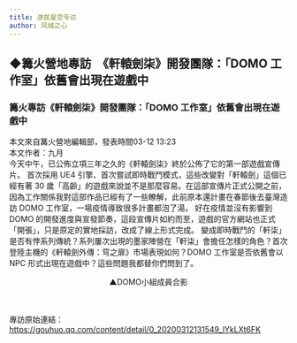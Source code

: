 ```yaml
---
title: 游民星空专访
author: 风城之心
---
```


## ◆篝火營地專訪　《軒轅劍柒》開發團隊：「DOMO 工作室」依舊會出現在遊戲中

### 篝火專訪《軒轅劍柒》開發團隊：「DOMO 工作室」依舊會出現在遊戲中

本文來自篝火營地編輯部，發表時間03-12 13:23<br>
本文作者：九月<br>
<span class="leading-10">今天中午，已公佈立項三年之久的《軒轅劍柒》終於公佈了它的第一部遊戲宣傳片。</span>
<span class="leading-10">首次採用 UE4 引擎、首次嘗試即時戰鬥模式，這些改變對「軒轅劍」這個已經有著 30 歲「高齡」的遊戲來說並不是那麼容易。在這部宣傳片正式公開之前，因為工作關係我對這部作品已經有了一些瞭解，此前原本還計畫在春節後去臺灣造訪 DOMO 工作室，一場疫情導致很多計畫都泡了湯。</span>
<span class="leading-10">好在疫情並沒有影響到 DOMO 的開發進度與宣發節奏，這段宣傳片如約而至，遊戲的官方網站也正式「開張」，只是原定的實地採訪，改成了線上形式完成。</span>
<span class="leading-10">變成即時戰鬥的「軒柒」是否有悖系列傳統？系列屢次出現的墨家陣營在「軒柒」會擔任怎樣的角色？首次登陸主機的《軒轅劍外傳：穹之扉》市場表現如何？DOMO 工作室是否依舊會以 NPC 形式出現在遊戲中？這些問題我都替你們問到了。</span><br>
<a-image src="./img/md016.jpg" width="100%" />
<center>▲DOMO小組成員合影</center>
<br>
<br>


<QABox>
<template #question>很多國產遊戲的老 IP 在近幾年都變成了即時戰鬥，《軒轅劍柒》也會如此。首次嘗試即時戰鬥，對開發者來說有什麼挑戰呢？會不會感覺這樣有悖系列傳統？</template>
<template #answer>
<span>第一次嘗試這樣的戰鬥系統很多面向都遇到了挑戰，比如連擊的節奏、打擊感的輕重、AI 的安排、動作的設計等等，都和過去產品考慮的面向不同，但 DOMO 的習慣就是挑戰過去的自己，不斷在熟悉的系統中突破與變革，因此也沒有偏離傳統的問題。</span>
<a-image src="./img/md017.gif" width="100%" />
<br>
</template>
</QABox>

<QABox>
<template #question>本次 DOMO 小組還會在遊戲中露面給玩家帶來驚喜嗎？</template>
<template #answer>
<span>不確定玩家抵達後是否會感到驚喜，但本作一樣有等待玩家找尋工作室入口的經典任務唷！</span>
<a-image src="./img/md018.jpg" width="100%" />
<center>▲《天之痕》中的 DOMO工作室</center>
</template>
</QABox>

<QABox>
<template #question>我們在一段公開視頻中看到了墨家服飾，這次機關術和墨家的故事依舊是主線？</template>
<template #answer>
<span>不能說是全然的主線，但有著非常緊密的關聯性，敬請期待後續消息。</span>
</template>
</QABox>

<QABox>
<template #question>沒記錯的話在《軒轅劍 肆》裡一位復活的蜀國少年（而且還是 Boss）就叫「柒」，正是本作的序號，不知道會不會有他的相關情節？</template>
<template #answer>
<span>這樣說來好像是有耶！但避免過度劇透，還是留待玩家去遊戲中揭密吧！</span>
<a-image src="./img/md019.jpg" width="100%" />
<center>▲在《軒轅劍肆》裡登場的「柒」</center>
</template>
</QABox>

<QABox>
<template #question>根據此前已公佈的演示來看，遊戲的畫風似乎更趨向寫實（而非仙俠），和很多同類遊戲有很大差異，這樣設計的初衷是什麼呢？</template>
<template #answer>
<span>這部分專案人與美術監督在前期花了很多時間溝通，最終採用寫實風格的幾個原因，主要是幾個點。題材特性、團隊適性以及市場區隔。</span>
<span>軒轅劍本身在世界觀架構上就是以歷史為底、文化為輔的產品，所以透過寫實的風格能夠更能讓玩家沉浸其中。</span>
<span>而美術團隊在穹之扉後也不斷精進，對於寫實的掌握也有一定的熟悉度，在新引擎上將所學應用在遊戲中，希望能夠揣摩出屬於軒轅劍的寫實風格，以便和其他產品作出區隔，更進一步的努力將華文遊戲推廣到國際市場。</span>
<a-image src="./img/md020.png" width="100%" />
</template>
</QABox>


<QABox>
<template #question>遊戲是全程即時演算，還是像以往那樣有 CG 過場的？</template>
<template #answer>
<span>因為使用了 UE 引擎，在品質上能維持一定的水準，故在戲劇演出的部分可以得到較好的結果，也就是說是全程即時演算的。</span>
</template>
</QABox>

<QABox>
<template #question>蔡魔頭幾年前的微博附圖出現了 PS4 按鍵 UI，也就是說這次依舊會有主機版？會登陸什麼平臺呢，以及主機版與 PC 版能否同期發售？</template>
<template #answer>
<span>有了《穹之扉》的經驗，團隊更能掌握不同平臺但同步開發的技術，因此本次不同平臺之間的版本誤差並沒有很大，加上我們也是希望能同步推出不同平臺版本，故未來還是會一直以這個為目標邁進，目前有計劃的包含 PC、PS4 和XBOX One 等平臺。目前 PS4 版和 PC 版會同步發售，Xbox 稍微晚一些。</span>
</template>
</QABox>

<QABox>
<template #question>《穹之扉》的主機版市場表現達到你們預期了嗎？</template>
<template #answer>
<span>對於一款和 PC 版本上市時間差異這麼久的產品來說，目前的成績已經展現出玩家對我們的支持與肯定，也讓團隊欣慰許多。</span>
<a-image src="./img/md021.jpg" width="100%" />
<center>▲首次登陸主機的《軒轅劍》，我自己也收藏了一張</center>
</template>
</QABox>


<QABox>
<template #question>很多國產遊戲會通過相對容易的 「獎盃」「成就」獲取方法來側面吸引玩家。之前《穹之扉》的白金難度不低，這次會不會稍微考慮一下降低全成就/白金難度？以及開發組是如何設計本作成就/獎盃系統的？</template>
<template #answer>
<span>有聽到不少《穹之扉》主機版的玩家有這類的建議回饋，因此新作會調降成就的難度與減少成就的數量，避免玩家過度勞累，而種類也會偏向有趣以及玩家儘量可以順手完成的。</span>
</template>
</QABox>

<QABox>
<template #question>官博表示已經和 NVIDIA 合作，並且新作會支持光追，會不會對玩家的硬體要求提高了一個層次呢，以及這方面的開發遇到什麼困難了嗎？</template>
<template #answer>
<span>支持光線追蹤不會是一種要求，而是一種擴增，玩家完全可以自主決定是否需要使用，但當然也得有支持的顯示卡才能發揮效果。RTX 是一個綜合的畫面提升技術，在運用的過程中需要調整的範圍與參數著實不少，而過程中也須排除與引擎本身的相容性問題等等，所幸透過人員的努力與顯卡廠商的協助，都已經順利排除，效能上也獲得不小的改善。</span>
<a-image src="./img/md022.jpg" width="100%" />
</template>
</QABox>

<QABox>
<template #question>DOMO 小組大概有多少人參與了本作的開發呢？</template>
<template #answer>
<span>一開始大約 20~30 人浮動，到後面量產階段時，常態性的人員大約提高至 60 人左右。</span>
</template>
</QABox>

<QABox>
<template #question>最後請蔡魔頭對大陸的玩家們說些什麼吧，特別是那些軒轅劍的老粉絲們！</template>
<template #answer>
<span>軒轅劍開發至今已經三十個年頭了，有著許多不同階段的玩家，要怎樣讓老玩家喜歡，新玩家也能接受，一直都是很大的挑戰。新技術、新系統，能讓戰鬥更流暢、場景更真實，但怎樣說好故事，觸動人心，也是軒轅劍重要的核心。</span><br>
<span>或許有人覺得做遊戲只是一份工作，但對 DOMO 同仁來說，開發《軒轅劍柒》，是一場與所有玩家朋友的對話，快樂的對談；怎樣的革新和嘗試，可以讓玩家覺得好玩，又不失去原有風味，這是開發團隊每天爭論的日常。</span><br>
<span>我們會努力將遊戲做得更好，衷心地期望這一代軒轅劍能夠為大家帶來更多遊戲樂趣和感動，這是《軒轅劍柒》的挑戰，也是最重要的堅持。</span><br>
<a-image src="./img/md023.jpg" width="100%" />
</template>
</QABox>



專訪原始連結：https://gouhuo.qq.com/content/detail/0_20200312131549_lYkLXt6FK